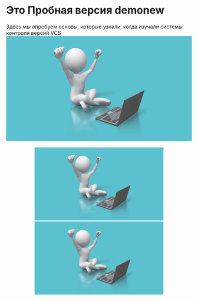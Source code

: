 # Это Пробная версия demonew
Здесь мы опробуем основы, которые узнали, когда изучали системы контроля версий VCS
![](animated.gif)
<p align="center">
  <img src="animated.gif" width="350" title="hover text">
  <img src="animated.gif" width="350" alt="accessibility text">
</p>
